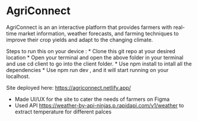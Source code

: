 # AgriConnect
AgriConnect is an an interactive platform that provides farmers with real-time market information, weather forecasts, and farming techniques to improve their crop yields and adapt to the changing climate.

Steps to run this on your device :
    * Clone this git repo at your desired location
    * Open your terminal and open the above folder in your terminal and use cd client to go into the client folder.
    * Use npm install to intall all the dependencies
    * Use npm run dev , and it will start running on your localhost.
   
Site deployed here: https://agriconnect.netlify.app/


* Made UI/UX for the site to cater the needs of farmers on Figma
* Used API https://weather-by-api-ninjas.p.rapidapi.com/v1/weather to extract temperature for different palces
